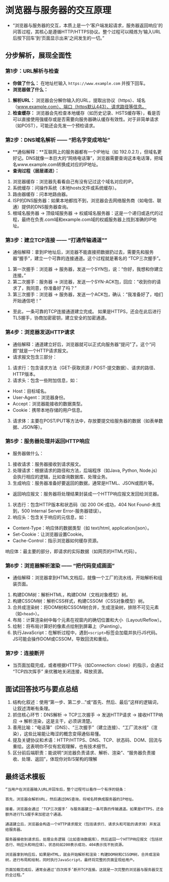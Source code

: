 # 浏览器与服务器的交互原理

- “浏览器与服务器的交互，本质上是一个‘客户端发起请求，服务器返回响应’的问答过程，其核心是遵循HTTP/HTTPS协议。整个过程可以精炼为‘输入URL后按下回车’到‘页面显示出来’之间发生的一切。”

## 分步解析，展现全面性

### 第1步：URL解析与检查

- **你做了什么：** 在地址栏输入 `https://www.example.com` 并按下回车。
- **浏览器做了什么：**

1. **解析URL：** 浏览器会分解你输入的URL，提取出协议（https）、域名（www.example.com）、端口（https默认443）、请求路径等信息。
2. **检查缓存：** 浏览器会先检查本地缓存（如历史记录、HSTS缓存等），看是否可以直接使用强缓存或是否需要向服务器确认缓存有效性。对于非简单请求（如POST），可能还会先发一个预检请求。

### **第2步：DNS域名解析 —— “把名字变成地址”**

- **通俗解释：**互联网上的服务器都有一个IP地址（如 192.0.2.1），但域名更好记。DNS就像一本巨大的“网络电话簿”，浏览器需要查询这本电话簿，把域名www.example.com转换成对应的IP地址。
- **查询过程（层层递进）：**

1. 浏览器缓存：浏览器先看看自己有没有记过这个域名对应的IP。
2. 系统缓存：问操作系统（本地hosts文件或系统缓存）。
3. 路由器缓存：问本地路由器。
4. ISP的DNS服务器：如果本地都找不到，浏览器会去网络服务商（如电信、联通）提供的DNS服务器查询。
5. 根域名服务器 -> 顶级域服务器 -> 权威域名服务器：这是一个递归或迭代的过程，最终在负责.com域和example.com域的权威服务器上找到准确的IP地址。

### **第3步：建立TCP连接 —— “打通传输通道””**

- 通俗解释：拿到IP地址后，浏览器不能直接把数据扔过去，需要先和服务器“握手”，建立一个可靠的连接通道。这个过程就是著名的 “TCP三次握手”。

1. 第一次握手：浏览器 -> 服务器，发送一个SYN包，说：“你好，我想和你建立连接。”
2. 第二次握手：服务器 -> 浏览器，发送一个SYN-ACK包，回应：“收到你的请求了，我同意，你准备好了吗？”
3. 第三次握手：浏览器 -> 服务器，发送一个ACK包，确认：“我准备好了，咱们开始通信吧！”

- 至此，一条可靠的TCP连接通道建立完成。 如果是HTTPS，还会在此后进行TLS握手，协商加密密钥，建立安全的加密通道。

### **第4步：浏览器发送HTTP请求**

- 通俗解释：通道建立好后，浏览器就可以正式向服务器“提问”了。这个“问题”就是一个HTTP请求报文。
- 请求报文包含三部分：

1. 请求行：包含请求方法（GET-获取资源 / POST-提交数据）、请求的路径、HTTP版本。
2. 请求头：包含一些附加信息，如：

- Host：目标域名。
- User-Agent：浏览器身份。
- Accept：浏览器能接收的数据类型。
- Cookie：携带本地存储的用户信息。

3. 请求体：主要在POST/PUT等方法中，存放要提交给服务器的数据（如表单数据、JSON等）。

### **第5步：服务器处理并返回HTTP响应**

- 服务器做什么：

1. 接收请求：服务器接收到请求报文。
2. 处理请求：根据请求的路径和方法，后端程序（如Java, Python, Node.js）会执行相应的逻辑，比如查询数据库、处理业务。
3. 生成响应：服务器准备好要返回的数据，通常是HTML、JSON或图片等。

- 返回响应报文：服务器将处理结果封装成一个HTTP响应报文发回给浏览器。

1. 状态行：包含HTTP版本和状态码（如 200 OK-成功，404 Not Found-未找到，500 Internal Server Error-服务器错误）。
2. 响应头：包含关于响应的元信息，如：

- Content-Type：响应体的数据类型（如 text/html, application/json）。
- Set-Cookie：让浏览器设置Cookie。
- Cache-Control：指示浏览器如何缓存资源。

响应体：最主要的部分，即请求的实际数据（如网页的HTML代码）。

### **第6步：浏览器解析渲染 —— “把代码变成画面”**

- 通俗解释：浏览器拿到HTML文档后，就像一个工厂的流水线，开始解析和组装页面。

1. 构建DOM树：解析HTML，构建DOM（文档对象模型）树。
2. 构建CSSOM树：解析CSS样式，构建CSSOM（CSS对象模型）树。
3. 合并成渲染树：将DOM树和CSSOM树合并，生成渲染树，排除不可见元素（如`<head>`）。
4. 布局：计算渲染树中每个元素在视窗内的确切位置和大小（Layout/Reflow）。
5. 绘制：将布局计算好的像素点绘制到屏幕上（Painting）。
6. 执行JavaScript：在解析过程中，遇到`<script>`标签会加载并执行JS代码。JS可能会操作DOM或CSSOM，导致回流和重绘。

### **第7步：连接断开**

- 当页面加载完成，或者根据HTTP头（如Connection: close）的指示，会通过 “TCP四次挥手” 来优雅地关闭连接，释放资源。

## 面试回答技巧与要点总结

1. 结构化叙述：使用“第一步、第二步...”或“首先、然后、最后”这样的逻辑词，让叙述清晰有条理。
2. 抓住核心环节：DNS解析 -> TCP三次握手 -> 发送HTTP请求 -> 接收HTTP响应 -> 解析渲染，这是主干，必须讲清楚。
3. 善用比喻：“电话簿”（DNS）、“三次握手”（建立连接）、“工厂流水线”（渲染），这些比喻能让晦涩的概念变得通俗易懂。
4. 提及关键协议和术语：HTTP/HTTPS、DNS、TCP、状态码、DOM、回流与重绘。这表明你不仅有宏观理解，也有技术细节。
5. 区分前后端职责：能说明“浏览器负责请求、解析、渲染”、“服务器负责接收、处理、返回”，体现你对B/S架构的理解

## 最终话术模板

```text
“当用户在浏览器输入URL并回车后，整个过程可以看作一个有序的链条：

首先，浏览器会解析URL，然后通过DNS查询，将域名转换成服务器的IP地址。

接着，浏览器会通过 ‘TCP三次握手’ 与服务器建立一条可靠的传输通道。如果是HTTPS，还会额外进行TLS握手来加密这个通道。

通道建立后，浏览器会构造一个HTTP请求报文（包括请求行、请求头和可能的请求体）并发送给服务器。

服务器接收到请求后，处理业务逻辑（比如查询数据库），然后返回一个HTTP响应报文（包括状态行、响应头和响应体）。状态码如200表示成功，404表示找不到资源。

浏览器拿到响应后，如果是HTML，就会开始解析和渲染：构建DOM树和CSSOM树，合并成渲染树，进行布局和绘制，同时执行JavaScript。最终将完整的页面呈现给用户。

页面加载完成后，通常会通过‘四次挥手’断开TCP连接。这就是一次完整的浏览器与服务器交互的全过程。”
```
